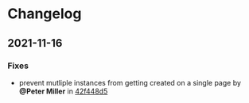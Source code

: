 # Changelog
## 2021-11-16
### Fixes
* prevent mutliple instances from getting created on a single page by **@Peter Miller** in [42f448d5](../../commit/42f448d5)

